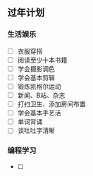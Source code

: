 ## 过年计划
### 生活娱乐
- [ ] 衣服穿搭
- [ ] 阅读至少十本书籍
- [ ] 学会摄影调色
- [ ] 学会基本剪辑
- [ ] 锻炼凯格尔运动
- [ ] 新闻、B站、杂志
- [ ] 打扫卫生、添加房间布置
- [ ] 学会基本手艺活
- [ ] 单词背诵
- [ ] 谈吐吐字清晰
### 编程学习
- [ ] 
